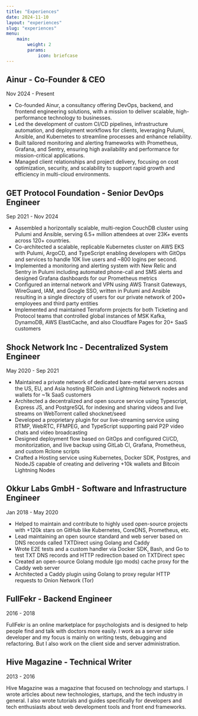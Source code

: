 ```yaml
---
title: "Experiences"
date: 2024-11-10
layout: "experiences"
slug: "experiences"
menu:
    main:
        weight: 2
        params: 
            icon: briefcase
---
```


## Ainur - Co-Founder & CEO

Nov 2024 - Present

- Co-founded Ainur, a consultancy offering DevOps, backend, and frontend engineering solutions, with a mission to deliver scalable, high-performance technology to businesses.
- Led the development of custom CI/CD pipelines, infrastructure automation, and deployment workflows for clients, leveraging Pulumi, Ansible, and Kubernetes to streamline processes and enhance reliability.
- Built tailored monitoring and alerting frameworks with Prometheus, Grafana, and Sentry, ensuring high availability and performance for mission-critical applications.
- Managed client relationships and project delivery, focusing on cost optimization, security, and scalability to support rapid growth and efficiency in multi-cloud environments.

## GET Protocol Foundation - Senior DevOps Engineer
Sep 2021 - Nov 2024

- Assembled a horizontally scalable, multi-region CouchDB cluster using Pulumi and Ansible, serving 6.5+ million attendees at over 23K+ events across 120+ countries.
- Co-architected a scalable, replicable Kubernetes cluster on AWS EKS with Pulumi, ArgoCD, and TypeScript enabling developers with GitOps and services to handle 10K live users and ~800 logins per second.
- Implemented a monitoring and alerting system with New Relic and Sentry in Pulumi including automated phone-call and SMS alerts and designed Grafana dashboards for our Prometheus metrics
- Configured an internal network and VPN using AWS Transit Gateways, WireGuard, IAM, and Google SSO, written in Pulumi and Ansible resulting in a single directory of users for our private network of 200+ employees and third party entities
- Implemented and maintained Terraform projects for both Ticketing and Protocol teams that controlled global instances of MSK Kafka, DynamoDB, AWS ElastiCache, and also Cloudflare Pages for 20+ SaaS customers

## Shock Network Inc - Decentralized System Engineer
May 2020 - Sep 2021

- Maintained a private network of dedicated bare-metal servers across the US, EU, and Asia hosting BitCoin and Lightning Network nodes and wallets for ~1k SaaS customers
- Architected a decentralized and open source service using Typescript, Express JS, and PostgreSQL for indexing and sharing videos and live streams on WebTorrent called shocknet/seed
- Developed a proprietary plugin for our live-streaming service using RTMP, WebRTC, FFMPEG, and TypeScript supporting paid P2P video chats and video broadcasting
- Designed deployment flow based on GitOps and configured CI/CD, monitorization, and live backup using GitLab CI, Grafana, Prometheus, and custom Rclone scripts
- Crafted a Hosting service using Kubernetes, Docker SDK, Postgres, and NodeJS capable of creating and delivering +10k wallets and Bitcoin Lightning Nodes

## Okkur Labs GmbH - Software and Infrastructure Engineer
Jan 2018 - May 2020

- Helped to maintain and contribute to highly used open-source projects with +120k stars on GitHub like Kubernetes, CoreDNS, Prometheus, etc.
- Lead maintaining an open source standard and web server based on DNS records called TXTDirect using Golang and Caddy
- Wrote E2E tests and a custom handler via Docker SDK, Bash, and Go to test TXT DNS records and HTTP redirection based on TXTDirect spec
- Created an open-source Golang module (go mods) cache proxy for the Caddy web server
- Architected a Caddy plugin using Golang to proxy regular HTTP requests to Onion Network (Tor)

## FullFekr - Backend Engineer
2016 - 2018

FullFekr is an online marketplace for psychologists and is designed to help people find and talk with doctors more easily. I work as a server side developer and my focus is mainly on writing tests, debugging and refactoring. But I also work on the client side and server administration.

## Hive Magazine - Technical Writer
2013 - 2016

Hive Magazine was a magazine that focused on technology and startups. I wrote articles about new technologies, startups, and the tech industry in general. I also wrote tutorials and guides specifically for developers and tech enthusiasts about web development tools and front end frameworks.
